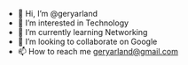 - 👋 Hi, I’m @geryarland
- 👀 I’m interested in Technology
- 🌱 I’m currently learning Networking
- 💞️ I’m looking to collaborate on Google
- 📫 How to reach me geryarland@gmail.com

<!---
geryarland/geryarland is a ✨ special ✨ repository because its `README.md` (this file) appears on your GitHub profile.
You can click the Preview link to take a look at your changes.
--->
